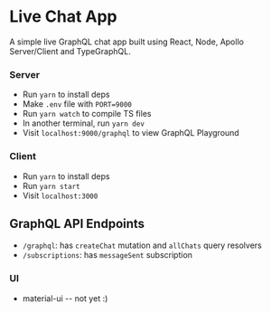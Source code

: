# Live Chat App
A simple live GraphQL chat app built using React, Node, Apollo Server/Client and TypeGraphQL.

### Server
- Run `yarn` to install deps
- Make `.env` file with `PORT=9000`
- Run `yarn watch` to compile TS files
- In another terminal, run `yarn dev`
- Visit `localhost:9000/graphql` to view GraphQL Playground

### Client
- Run `yarn` to install deps
- Run `yarn start`
- Visit `localhost:3000`

## GraphQL API Endpoints
- `/graphql`: has `createChat` mutation and `allChats` query resolvers
- `/subscriptions`: has `messageSent` subscription

### UI
- material-ui -- not yet :)